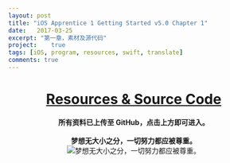 ```yaml
---
layout: post
title: "iOS Apprentice 1 Getting Started v5.0 Chapter 1"
date:   2017-03-25
excerpt: "第一章，素材及源代码"
project:    true
tags: [iOS, program, resources, swift, translate]
comments: true
---
```


<h1><center><a href="https://github.com/AurevoirXavier/iOS-Apprentice">Resources & Source Code</a></center></h1>

<center><strong>所有资料已上传至 GitHub，点击上方即可进入。</strong></center>

<br>

<center><strong>梦想无大小之分，一切努力都应被尊重。</strong></center>

<div align="center"><img alt="梦想无大小之分，一切努力都应被尊重。" src="http://imgur.com/N5GTjdK.gif"/></div>